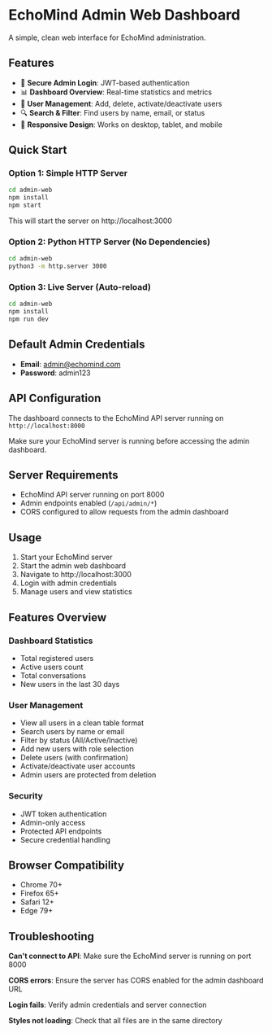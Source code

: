 # EchoMind Admin Web Dashboard

A simple, clean web interface for EchoMind administration.

## Features

- 🔐 **Secure Admin Login**: JWT-based authentication
- 📊 **Dashboard Overview**: Real-time statistics and metrics
- 👥 **User Management**: Add, delete, activate/deactivate users
- 🔍 **Search & Filter**: Find users by name, email, or status
- 📱 **Responsive Design**: Works on desktop, tablet, and mobile

## Quick Start

### Option 1: Simple HTTP Server

```bash
cd admin-web
npm install
npm start
```

This will start the server on http://localhost:3000

### Option 2: Python HTTP Server (No Dependencies)

```bash
cd admin-web
python3 -m http.server 3000
```

### Option 3: Live Server (Auto-reload)

```bash
cd admin-web
npm install
npm run dev
```

## Default Admin Credentials

- **Email**: admin@echomind.com
- **Password**: admin123

## API Configuration

The dashboard connects to the EchoMind API server running on `http://localhost:8000`

Make sure your EchoMind server is running before accessing the admin dashboard.

## Server Requirements

- EchoMind API server running on port 8000
- Admin endpoints enabled (`/api/admin/*`)
- CORS configured to allow requests from the admin dashboard

## Usage

1. Start your EchoMind server
2. Start the admin web dashboard
3. Navigate to http://localhost:3000
4. Login with admin credentials
5. Manage users and view statistics

## Features Overview

### Dashboard Statistics
- Total registered users
- Active users count
- Total conversations
- New users in the last 30 days

### User Management
- View all users in a clean table format
- Search users by name or email
- Filter by status (All/Active/Inactive)
- Add new users with role selection
- Delete users (with confirmation)
- Activate/deactivate user accounts
- Admin users are protected from deletion

### Security
- JWT token authentication
- Admin-only access
- Protected API endpoints
- Secure credential handling

## Browser Compatibility

- Chrome 70+
- Firefox 65+
- Safari 12+
- Edge 79+

## Troubleshooting

**Can't connect to API**: Make sure the EchoMind server is running on port 8000

**CORS errors**: Ensure the server has CORS enabled for the admin dashboard URL

**Login fails**: Verify admin credentials and server connection

**Styles not loading**: Check that all files are in the same directory
